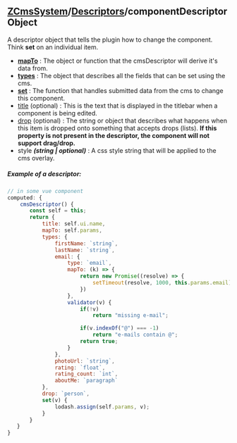 ## [ZCmsSystem]/[Descriptors]/componentDescriptor **Object**

A descriptor object that tells the plugin how to change the component. Think **set** on an individual item.

 - **[mapTo]** : The object or function that the cmsDescriptor will derive it's data from.
 - **[types]** : The object that describes all the fields that can be set using the cms.
 - **[set]** : The function that handles submitted data from the cms to change this component.
 - [title] (optional) : This is the text that is displayed in the titlebar when a component is being edited.
 -  [drop] (optional) : The string or object that describes what happens when this item is dropped onto something that accepts drops (lists). **If this property is not present in the descriptor, the component will not support drag/drop.**
 - style ***(string | optional)*** : A css style string that will be applied to the cms overlay.

##### Example of a descriptor:
```javascript
// in some vue component
computed: {
	cmsDescriptor() {
       const self = this;
       return {
           title: self.ui.name,
           mapTo: self.params,
           types: {
               firstName: `string`,
               lastName: `string`,
               email: {
                   type: `email`,
                   mapTo: (k) => {
	                   return new Promise((resolve) => {
	                       setTimeout(resolve, 1000, this.params.email)
	                   })
                   },
                   validator(v) {
                       if(!v)
                           return "missing e-mail";

                       if(v.indexOf("@") === -1)
                           return "e-mails contain @";
                       return true;
                   }
               },
               photoUrl: `string`,
               rating: `float`,
               rating_count: `int`,
               aboutMe: `paragraph`
           },
           drop: `person`,
           set(v) {
               lodash.assign(self.params, v);
           }
       }
   }
}
```

[ZCmsSystem]: ../readme.md
[Descriptors]: ../descriptors.md
[title]: ./componentDescriptor/title.md
[mapTo]: ./componentDescriptor/mapTo.md
[types]: ./componentDescriptor/types.md
[drop]: ./componentDescriptor/drop.md
[set]: ./componentDescriptor/set.md
